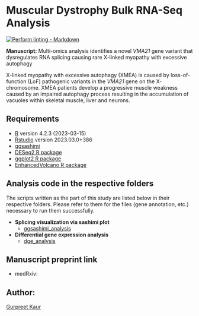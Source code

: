 # Muscular Dystrophy Bulk RNA-Seq Analysis

<!-- markdown-link-check-disable -->
[![Perform linting -
Markdown](https://github.com/uab-cgds-worthey/cgds_repo_template/actions/workflows/linting.yml/badge.svg)](https://github.com/uab-cgds-worthey/cgds_repo_template/actions/workflows/linting.yml)
<!-- markdown-link-check-enable -->

**Manuscript:** Multi-omics analysis identifies a novel *VMA21* gene variant that dysregulates RNA splicing causing rare
X-linked myopathy with excessive autophagy

X-linked myopathy with excessive autophagy (XMEA) is caused by loss-of-function (LoF) pathogenic variants in the *VMA21*
gene on the X-chromosome. XMEA patients develop a progressive muscle weakness caused by an impaired autophagy process
resulting in the accumulation of vacuoles within skeletal muscle, liver and neurons.

## Requirements

- [R](https://www.r-project.org/) version 4.2.3 (2023-03-15)
- [Rstudio](https://posit.co/download/rstudio-desktop/) version 2023.03.0+386
- [ggsashimi](https://github.com/guigolab/ggsashimi)
- [DESeq2 R package](https://bioconductor.org/packages/release/bioc/html/DESeq2.html)
- [ggplot2 R package](https://ggplot2.tidyverse.org/)
- [EnhancedVolcano R package](https://github.com/kevinblighe/EnhancedVolcano)

## Analysis code in the respective folders

The scripts written as the part of this study are listed below in their respective folders. Please refer to them for the
files (gene annotation, etc.) necessary to run them successfully.

- **Splicing visualization via sashimi plot**
  - [ggsashimi_analysis](./src/ggsashimi_analysis)
- **Differential gene expression analysis**
  - [dge_analysis](./src/dge_analysis)

## Manuscript preprint link

- medRxiv:

## Author: 
[Gurpreet Kaur](https://github.com/gurpreet-bioinfo)
